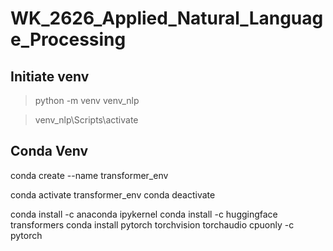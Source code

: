 # WK_2626_Applied_Natural_Language_Processing

## Initiate venv
> python -m venv venv_nlp

> venv_nlp\Scripts\activate

## Conda Venv
conda create --name transformer_env

conda activate transformer_env
conda deactivate

conda install -c anaconda ipykernel
conda install -c huggingface transformers
conda install pytorch torchvision torchaudio cpuonly -c pytorch
